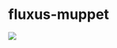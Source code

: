 
# fluxus-muppet

![](https://github.com/nondejus/fluxus-muppet/blob/main/ArtBoard%20Image%20(144).jpg)

